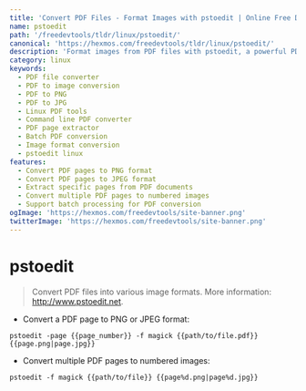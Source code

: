 ```yaml
---
title: 'Convert PDF Files - Format Images with pstoedit | Online Free DevTools by Hexmos'
name: pstoedit
path: '/freedevtools/tldr/linux/pstoedit/'
canonical: 'https://hexmos.com/freedevtools/tldr/linux/pstoedit/'
description: 'Format images from PDF files with pstoedit, a powerful PDF converter. Extract specific pages, and convert to PNG or JPG formats. Free online tool, no registration required.'
category: linux
keywords:
  - PDF file converter
  - PDF to image conversion
  - PDF to PNG
  - PDF to JPG
  - Linux PDF tools
  - Command line PDF converter
  - PDF page extractor
  - Batch PDF conversion
  - Image format conversion
  - pstoedit linux
features:
  - Convert PDF pages to PNG format
  - Convert PDF pages to JPEG format
  - Extract specific pages from PDF documents
  - Convert multiple PDF pages to numbered images
  - Support batch processing for PDF conversion
ogImage: 'https://hexmos.com/freedevtools/site-banner.png'
twitterImage: 'https://hexmos.com/freedevtools/site-banner.png'
---
```


# pstoedit

> Convert PDF files into various image formats.
> More information: <http://www.pstoedit.net>.

- Convert a PDF page to PNG or JPEG format:

`pstoedit -page {{page_number}} -f magick {{path/to/file.pdf}} {{page.png|page.jpg}}`

- Convert multiple PDF pages to numbered images:

`pstoedit -f magick {{path/to/file}} {{page%d.png|page%d.jpg}}`
